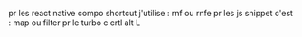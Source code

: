 pr les react native compo shortcut j'utilise : rnf ou rnfe
pr les js snippet c'est : map ou filter 
pr le turbo c crtl alt L